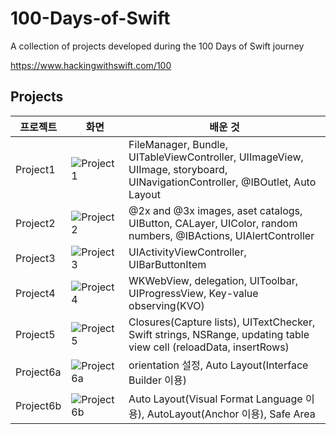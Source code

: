 # 100-Days-of-Swift
A collection of projects developed during the 100 Days of Swift journey

https://www.hackingwithswift.com/100

## Projects

|프로젝트|화면|배운 것|
|---|---|---|
|Project1|![Project1](https://github.com/JH713/100-Days-of-Swift/assets/86519350/bc8482d9-0560-4f0c-bc8d-f33885682732)|FileManager, Bundle, UITableViewController, UIImageView, UIImage, storyboard, UINavigationController, @IBOutlet, Auto Layout|
|Project2|![Project2](https://github.com/JH713/100-Days-of-Swift/assets/86519350/6d72daf0-57f6-4a0a-b5c1-79e90da2edc6)|@2x and @3x images, aset catalogs, UIButton, CALayer, UIColor, random numbers, @IBActions, UIAlertController|
|Project3|![Project3](https://github.com/JH713/100-Days-of-Swift/assets/86519350/5440e4ba-ca13-43ff-a6c8-eaddfd206e57)|UIActivityViewController, UIBarButtonItem|
|Project4|![Project4](https://github.com/JH713/100-Days-of-Swift/assets/86519350/2b21a3e5-506d-4b83-8ffd-43b362c71498)|WKWebView, delegation, UIToolbar, UIProgressView, Key-value observing(KVO)|
|Project5|![Project5](https://github.com/JH713/100-Days-of-Swift/assets/86519350/a150a2f7-0440-41ba-bb6b-0384ff58ee59)|Closures(Capture lists), UITextChecker, Swift strings, NSRange, updating table view cell (reloadData, insertRows)|
|Project6a|![Project6a](https://github.com/JH713/100-Days-of-Swift/assets/86519350/ca387b79-ecc5-4ae3-8111-968635b0cdad)|orientation 설정, Auto Layout(Interface Builder 이용)|
|Project6b|![Project6b](https://github.com/JH713/100-Days-of-Swift/assets/86519350/da17abec-a996-47c5-90e0-5d90b37abf17)|Auto Layout(Visual Format Language 이용), AutoLayout(Anchor 이용), Safe Area|


